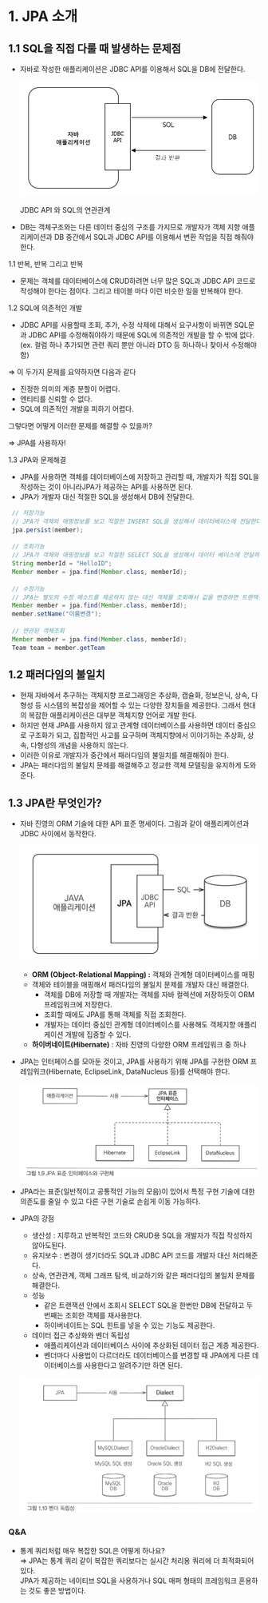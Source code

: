 # 1. JPA 소개

## 1.1 SQL을 직접 다룰 때 발생하는 문제점

- 자바로 작성한 애플리케이션은 JDBC API를 이용해서 SQL을 DB에 전달한다.

  ![JDBC API 와 SQL의 연관관계](./03.png)

  JDBC API 와 SQL의 연관관계

- DB는 객체구조와는 다른 데이터 중심의 구조를 가지므로 개발자가 객체 지향 애플리케이션과 DB 중간에서 SQL과 JDBC API를 이용해서 변환 작업을 직접 해줘야 한다.

1.1 반복, 반복 그리고 반복

- 문제는 객체를 데이터베이스에 CRUD하려면 너무 많은 SQL과 JDBC API 코드로 작성해야 한다는 점이다. 그리고 테이블 마다 이런 비슷한 일을 반복해야 한다.

1.2 SQL에 의존적인 개발

- JDBC API를 사용할때 조회, 추가, 수정 삭제에 대해서 요구사항이 바뀌면 SQL문과 JDBC API를 수정해줘야하기 때문에 SQL에 의존적인 개발을 할 수 밖에 없다. (ex. 컬럼 하나 추가되면 관련 쿼리 뿐만 아니라 DTO 등 하나하나 찾아서 수정해야 함)

⇒ 이 두가지 문제를 요약하자면 다음과 같다

- 진정한 의미의 계층 분할이 어렵다.
- 엔티티를 신뢰할 수 없다.
- SQL에 의존적인 개발을 피하기 어렵다.

그렇다면 어떻게 이러한 문제를 해결할 수 있을까?

⇒ JPA를 사용하자!

1.3 JPA와 문제해결

- JPA를 사용하면 객체를 데이터베이스에 저장하고 관리할 때, 개발자가 직접 SQL을 작성하는 것이 아니라JPA가 제공하는 API를 사용하면 된다.
- JPA가 개발자 대신 적절한 SQL을 생성해서 DB에 전달한다.

```java
 // 저장기능
 // JPA가 객체와 매핑정보를 보고 적절한 INSERT SQL을 생성해서 데이터베이스에 전달한다.
 jpa.persist(member);

 // 조회기능
 // JPA가 객체와 매핑정보를 보고 적절한 SELECT SQL을 생성해서 데이터 베이스에 전달하고 그 결과로 Member 객체를 생성해서 반환한다.
 String memberId = "HelloID";
 Member member = jpa.find(Member.class, memberId);

 // 수정기능
 // JPA는 별도의 수정 메소드를 제공하지 않는 대신 객체를 조회해서 값을 변경하면 트랜잭션을 커밋할 때 데이터베이스에 적절한 UPDATE SQL이 전달된다.
 Member member = jpa.find(Member.class, memberId);
 member.setName("이름변경");

 // 연관된 객체조회
 Member member = jpa.find(Member.class, memberId);
 Team team = member.getTeam
```

## 1.2 패러다임의 불일치

- 현재 자바에서 추구하는 객체지향 프로그래밍은 추상화, 캡슐화, 정보은닉, 상속, 다형성 등 시스템의 복잡성을 제어할 수 있는 다양한 장치들을 제공한다. 그래서 현대의 복잡한 애플리케이션은 대부분 객체지향 언어로 개발 한다.
- 하지만 현재 JPA를 사용하지 않고 관계형 데이터베이스를 사용하면 데이터 중심으로 구조화가 되고, 집합적인 사고를 요구하며 객체지향에서 이야기하는 추상화, 상속, 다형성의 개념을 사용하지 않는다.
- 이러한 이유로 개발자가 중간에서 패러다임의 불일치를 해결해줘야 한다.
- JPA는 패러다임의 불일치 문제를 해결해주고 정교한 객체 모델링을 유지하게 도와준다.

## 1.3 JPA란 무엇인가?

- 자바 진영의 ORM 기술에 대한 API 표준 명세이다. 그림과 같이 애플리케이션과 JDBC 사이에서 동작한다.

  ![00.png](./00.png)

    - **ORM (Object-Relational Mapping) :** 객체와 관계형 데이터베이스를 매핑
    - 객체와 테이블을 매핑해서 패러다임의 불일치 문제를 개발자 대신 해결한다.
        - 객체를 DB에 저장할 때 개발자는 객체를 자바 컬렉션에 저장하듯이 ORM 프레임워크에 저장한다.
        - 조회할 때에도 JPA를 통해 객체를 직접 조회한다.
        - 개발자는 데이터 중심인 관계형 데이터베이스를 사용해도 객체지향 애플리케이션 개발에 집중할 수 있다.
    - **하이버네이트(Hibernate)** : 자바 진영의 다양한 ORM 프레임워크 중 하나
- JPA는 인터페이스를 모아둔 것이고, JPA를 사용하기 위해 JPA를 구현한 ORM 프레임워크(Hibernate, EclipseLink, DataNucleus 등)를 선택해야 한다.

  ![01.png](./01.png)

- JPA라는 표준(일반적이고 공통적인 기능의 모음)이 있어서 특정 구현 기술에 대한 의존도를 줄일 수 있고 다른 구현 기술로 손쉽게 이동 가능하다.
- JPA의 강점
    - 생산성 : 지루하고 반복적인 코드와 CRUD용 SQL을 개발자가 직접 작성하지 않아도된다.
    - 유지보수 : 변경이 생기더라도 SQL과 JDBC API 코드를 개발자 대신 처리해준다.
    - 상속, 연관관계, 객체 그래프 탐색, 비교하기와 같은 패러다임의 불일치 문제를 해결한다.
    - 성능
        - 같은 트랜잭션 안에서 조회시 SELECT SQL을 한번만 DB에 전달하고 두 번째는 조회한 객체를 재사용한다.
        - 하이버네이트는 SQL 힌트를 넣을 수 있는 기능도 제공한다.
    - 데이터 접근 추상화와 벤더 독립성
        - 애플리케이션과 데이터베이스 사이에 추상화된 데이터 접근 계층 제공한다.
        - 벤더마다 사용법이 다르더라도 데이터베이스를 변경할 때 JPA에게 다른 데이터베이스를 사용한다고 알려주기만 하면 된다.

    ![02.png](./02.png)



### Q&A

- 통계 쿼리처럼 매우 복잡한 SQL은 어떻게 하나요?<br>
  ⇒ JPA는 통계 쿼리 같이 복잡한 쿼리보다는 실시간 처리용 쿼리에 더 최적화되어 있다.<br>
    JPA가 제공하는 네이티브 SQL을 사용하거나 SQL 매퍼 형태의 프레임워크 혼용하는 것도 좋은 방법이다.